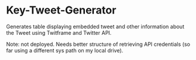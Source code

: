 # Key-Tweet-Generator

Generates table displaying embedded tweet and other information about the Tweet using Twitframe and Twitter API. 

Note: not deployed. Needs better structure of retrieving API credentials (so far using a different sys path on my local drive).

